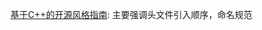 [基于C++的开源风格指南](https://github.com/AovoT/AT-Docs/blob/master/src/google/Google%E5%BC%80%E6%BA%90%E9%A3%8E%E6%A0%BC%E6%8C%87%E5%8D%97(C%2B%2B).md): 主要强调头文件引入顺序，命名规范